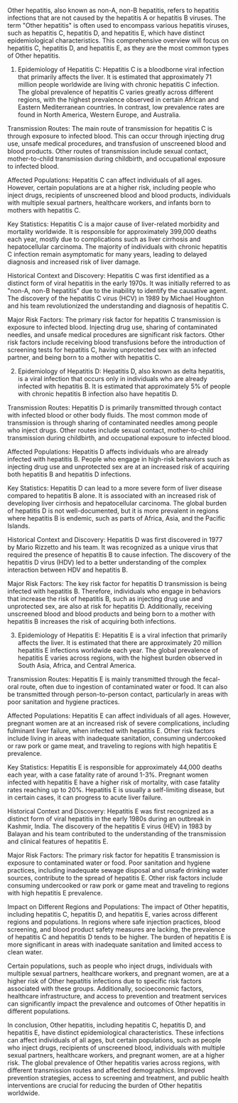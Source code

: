 Other hepatitis, also known as non-A, non-B hepatitis, refers to hepatitis infections that are not caused by the hepatitis A or hepatitis B viruses. The term "Other hepatitis" is often used to encompass various hepatitis viruses, such as hepatitis C, hepatitis D, and hepatitis E, which have distinct epidemiological characteristics. This comprehensive overview will focus on hepatitis C, hepatitis D, and hepatitis E, as they are the most common types of Other hepatitis.

1. Epidemiology of Hepatitis C:
Hepatitis C is a bloodborne viral infection that primarily affects the liver. It is estimated that approximately 71 million people worldwide are living with chronic hepatitis C infection. The global prevalence of hepatitis C varies greatly across different regions, with the highest prevalence observed in certain African and Eastern Mediterranean countries. In contrast, low prevalence rates are found in North America, Western Europe, and Australia.

Transmission Routes: The main route of transmission for hepatitis C is through exposure to infected blood. This can occur through injecting drug use, unsafe medical procedures, and transfusion of unscreened blood and blood products. Other routes of transmission include sexual contact, mother-to-child transmission during childbirth, and occupational exposure to infected blood.

Affected Populations: Hepatitis C can affect individuals of all ages. However, certain populations are at a higher risk, including people who inject drugs, recipients of unscreened blood and blood products, individuals with multiple sexual partners, healthcare workers, and infants born to mothers with hepatitis C.

Key Statistics: Hepatitis C is a major cause of liver-related morbidity and mortality worldwide. It is responsible for approximately 399,000 deaths each year, mostly due to complications such as liver cirrhosis and hepatocellular carcinoma. The majority of individuals with chronic hepatitis C infection remain asymptomatic for many years, leading to delayed diagnosis and increased risk of liver damage.

Historical Context and Discovery: Hepatitis C was first identified as a distinct form of viral hepatitis in the early 1970s. It was initially referred to as "non-A, non-B hepatitis" due to the inability to identify the causative agent. The discovery of the hepatitis C virus (HCV) in 1989 by Michael Houghton and his team revolutionized the understanding and diagnosis of hepatitis C.

Major Risk Factors: The primary risk factor for hepatitis C transmission is exposure to infected blood. Injecting drug use, sharing of contaminated needles, and unsafe medical procedures are significant risk factors. Other risk factors include receiving blood transfusions before the introduction of screening tests for hepatitis C, having unprotected sex with an infected partner, and being born to a mother with hepatitis C.

2. Epidemiology of Hepatitis D:
Hepatitis D, also known as delta hepatitis, is a viral infection that occurs only in individuals who are already infected with hepatitis B. It is estimated that approximately 5% of people with chronic hepatitis B infection also have hepatitis D.

Transmission Routes: Hepatitis D is primarily transmitted through contact with infected blood or other body fluids. The most common mode of transmission is through sharing of contaminated needles among people who inject drugs. Other routes include sexual contact, mother-to-child transmission during childbirth, and occupational exposure to infected blood.

Affected Populations: Hepatitis D affects individuals who are already infected with hepatitis B. People who engage in high-risk behaviors such as injecting drug use and unprotected sex are at an increased risk of acquiring both hepatitis B and hepatitis D infections.

Key Statistics: Hepatitis D can lead to a more severe form of liver disease compared to hepatitis B alone. It is associated with an increased risk of developing liver cirrhosis and hepatocellular carcinoma. The global burden of hepatitis D is not well-documented, but it is more prevalent in regions where hepatitis B is endemic, such as parts of Africa, Asia, and the Pacific Islands.

Historical Context and Discovery: Hepatitis D was first discovered in 1977 by Mario Rizzetto and his team. It was recognized as a unique virus that required the presence of hepatitis B to cause infection. The discovery of the hepatitis D virus (HDV) led to a better understanding of the complex interaction between HDV and hepatitis B.

Major Risk Factors: The key risk factor for hepatitis D transmission is being infected with hepatitis B. Therefore, individuals who engage in behaviors that increase the risk of hepatitis B, such as injecting drug use and unprotected sex, are also at risk for hepatitis D. Additionally, receiving unscreened blood and blood products and being born to a mother with hepatitis B increases the risk of acquiring both infections.

3. Epidemiology of Hepatitis E:
Hepatitis E is a viral infection that primarily affects the liver. It is estimated that there are approximately 20 million hepatitis E infections worldwide each year. The global prevalence of hepatitis E varies across regions, with the highest burden observed in South Asia, Africa, and Central America.

Transmission Routes: Hepatitis E is mainly transmitted through the fecal-oral route, often due to ingestion of contaminated water or food. It can also be transmitted through person-to-person contact, particularly in areas with poor sanitation and hygiene practices.

Affected Populations: Hepatitis E can affect individuals of all ages. However, pregnant women are at an increased risk of severe complications, including fulminant liver failure, when infected with hepatitis E. Other risk factors include living in areas with inadequate sanitation, consuming undercooked or raw pork or game meat, and traveling to regions with high hepatitis E prevalence.

Key Statistics: Hepatitis E is responsible for approximately 44,000 deaths each year, with a case fatality rate of around 1-3%. Pregnant women infected with hepatitis E have a higher risk of mortality, with case fatality rates reaching up to 20%. Hepatitis E is usually a self-limiting disease, but in certain cases, it can progress to acute liver failure.

Historical Context and Discovery: Hepatitis E was first recognized as a distinct form of viral hepatitis in the early 1980s during an outbreak in Kashmir, India. The discovery of the hepatitis E virus (HEV) in 1983 by Balayan and his team contributed to the understanding of the transmission and clinical features of hepatitis E.

Major Risk Factors: The primary risk factor for hepatitis E transmission is exposure to contaminated water or food. Poor sanitation and hygiene practices, including inadequate sewage disposal and unsafe drinking water sources, contribute to the spread of hepatitis E. Other risk factors include consuming undercooked or raw pork or game meat and traveling to regions with high hepatitis E prevalence.

Impact on Different Regions and Populations:
The impact of Other hepatitis, including hepatitis C, hepatitis D, and hepatitis E, varies across different regions and populations. In regions where safe injection practices, blood screening, and blood product safety measures are lacking, the prevalence of hepatitis C and hepatitis D tends to be higher. The burden of hepatitis E is more significant in areas with inadequate sanitation and limited access to clean water.

Certain populations, such as people who inject drugs, individuals with multiple sexual partners, healthcare workers, and pregnant women, are at a higher risk of Other hepatitis infections due to specific risk factors associated with these groups. Additionally, socioeconomic factors, healthcare infrastructure, and access to prevention and treatment services can significantly impact the prevalence and outcomes of Other hepatitis in different populations.

In conclusion, Other hepatitis, including hepatitis C, hepatitis D, and hepatitis E, have distinct epidemiological characteristics. These infections can affect individuals of all ages, but certain populations, such as people who inject drugs, recipients of unscreened blood, individuals with multiple sexual partners, healthcare workers, and pregnant women, are at a higher risk. The global prevalence of Other hepatitis varies across regions, with different transmission routes and affected demographics. Improved prevention strategies, access to screening and treatment, and public health interventions are crucial for reducing the burden of Other hepatitis worldwide.